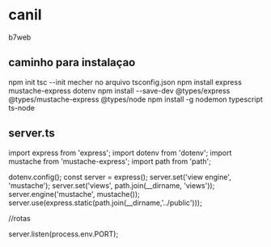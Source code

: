 # canil
b7web

## caminho para instalaçao

npm init 
tsc --init 
mecher no arquivo tsconfig.json
npm install  express mustache-express dotenv
npm install --save-dev @types/express @types/mustache-express @types/node
npm install -g nodemon typescript ts-node

## server.ts

import express from 'express';
import dotenv from 'dotenv';
import mustache from 'mustache-express';
import path from 'path';

dotenv.config();
const server = express();
server.set('view engine',  'mustache');
server.set('views', path.join(__dirname, 'views'));
server.engine('mustache', mustache());
server.use(express.static(path.join(__dirname,'../public')));

//rotas

server.listen(process.env.PORT);